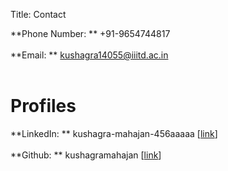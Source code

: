 Title: Contact

**Phone Number: ** +91-9654744817<br><br>
**Email: ** <a href="mailto:kushagra14055@iiitd.ac.in">kushagra14055@iiitd.ac.in</a>
<br><br>

# Profiles #

**LinkedIn: ** kushagra-mahajan-456aaaaa [<a href="https://linkedin.com/in/kushagra-mahajan-456aaaaa">link</a>]<br><br>
**Github: ** kushagramahajan [<a href="https://github.com/kushagramahajan">link</a>]
